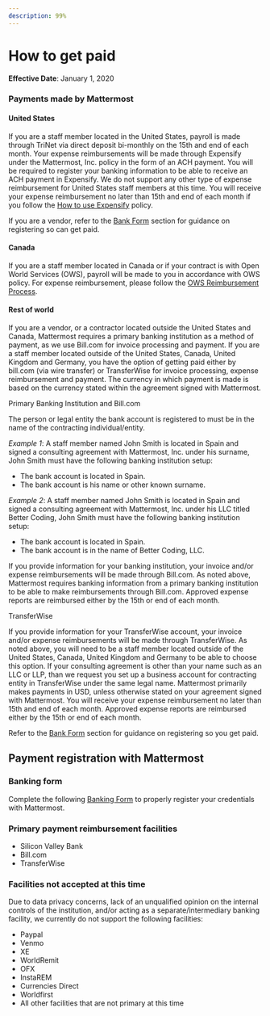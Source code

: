 ```yaml
---
description: 99%
---
```


# How to get paid

**Effective Date**: January 1, 2020

### Payments made by Mattermost

#### United States

If you are a staff member located in the United States, payroll is made through TriNet via direct deposit bi-monthly on the 15th and end of each month. Your expense reimbursements will be made through Expensify under the Mattermost, Inc. policy in the form of an ACH payment. You will be required to register your banking information to be able to receive an ACH payment in Expensify. We do not support any other type of expense reimbursement for United States staff members at this time. You will receive your expense reimbursement no later than 15th and end of each month if you follow the [How to use Expensify](https://handbook.mattermost.com/company/how-to-guides-for-staff/how-to-spend-company-money/how-to-use-expensify#expense-reimbursement-policy) policy.

If you are a vendor, refer to the [Bank Form](https://handbook.mattermost.com/company/how-to-guides-for-staff/how-to-get-paid#banking-form) section for guidance on registering so can get paid.

#### Canada

If you are a staff member located in Canada or if your contract is with Open World Services \(OWS\), payroll will be made to you in accordance with OWS policy. For expense reimbursement, please follow the [OWS Reimbursement Process](https://handbook.mattermost.com/company/how-to-guides-for-staff/how-to-spend-company-money/how-to-use-expensify#open-world-services-ows).

#### Rest of world

If you are a vendor, or a contractor located outside the United States and Canada, Mattermost requires a primary banking institution as a method of payment, as we use Bill.com for invoice processing and payment. If you are a staff member located outside of the United States, Canada, United Kingdom and Germany, you have the option of getting paid either by bill.com (via wire transfer) or TransferWise for invoice processing, expense reimbursement and payment. The currency in which payment is made is based on the currency stated within the agreement signed with Mattermost.

Primary Banking Institution and Bill.com

The person or legal entity the bank account is registered to must be in the name of the contracting individual/entity.

_Example 1_: A staff member named John Smith is located in Spain and signed a consulting agreement with Mattermost, Inc. under his surname, John Smith must have the following banking institution setup:

* The bank account is located in Spain.
* The bank account is his name or other known surname.

_Example 2_: A staff member named John Smith is located in Spain and signed a consulting agreement with Mattermost, Inc. under his LLC titled Better Coding, John Smith must have the following banking institution setup:

* The bank account is located in Spain.
* The bank account is in the name of Better Coding, LLC.

If you provide information for your banking institution, your invoice and/or expense reimbursements will be made through Bill.com. As noted above, Mattermost requires banking information from a primary banking institution to be able to make reimbursements through Bill.com. Approved expense reports are reimbursed either by the 15th or end of each month. 

TransferWise

If you provide information for your TransferWise account, your invoice and/or expense reimbursements will be made through TransferWise. As noted above, you will need to be a staff member located outside of the United States, Canada, United Kingdom and Germany to be able to choose this option. If your consulting agreement is other than your name such as an LLC or LLP, than we request you set up a business account for contracting entity in TransferWise under the same legal name. Mattermost primarily makes payments in USD, unless otherwise stated on your agreement signed with Mattermost. You will receive your expense reimbursement no later than 15th and end of each month. Approved expense reports are reimbursed either by the 15th or end of each month. 

Refer to the [Bank Form](https://handbook.mattermost.com/company/how-to-guides-for-staff/how-to-get-paid#banking-form) section for guidance on registering so you get paid.

## Payment registration with Mattermost

### Banking form

Complete the following [Banking Form](https://docs.google.com/forms/d/e/1FAIpQLScw5E8h2z7QOuoabPjvcCqQ4mMdiPikXNODEaCGbuI4IsgF-w/viewform?usp=pp_url) to properly register your credentials with Mattermost.

### Primary payment reimbursement facilities

* Silicon Valley Bank
* Bill.com
* TransferWise

### Facilities not accepted at this time

Due to data privacy concerns, lack of an unqualified opinion on the internal controls of the institution, and/or acting as a separate/intermediary banking facility, we currently do not support the following facilities:

* Paypal
* Venmo
* XE
* WorldRemit
* OFX
* InstaREM
* Currencies Direct
* Worldfirst
* All other facilities that are not primary at this time

